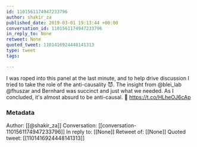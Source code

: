 ```yaml
---
id: 1101561174947233796
author: shakir_za
published_date: 2019-03-01 19:13:44 +00:00
conversation_id: 1101561174947233796
in_reply_to: None
retweet: None
quoted_tweet: 1101416924448141313
type: tweet
tags:

---
```


I was roped into this panel at the last minute, and to help drive discussion I tried to take the role of the anti-causality 😈. The insight from @blei_lab @fhuszar and Bernhard was succinct and just what we needed. As I concluded, it's almost absurd to be anti-causal. 🎈 https://t.co/HLheOJ6cAp

### Metadata

Author: [[@shakir_za]]
Conversation: [[conversation-1101561174947233796]]
In reply to: [[None]]
Retweet of: [[None]]
Quoted tweet: [[1101416924448141313]]
